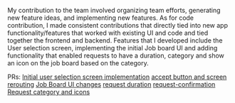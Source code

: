 My contribution to the team involved organizing team efforts, generating new feature ideas, and implementing new features. 
As for code contribution, I made consistent contributions that directly tied into new app functionality/features that worked with existing UI and code and tied together the frontend and backend. Features that I developed include the User selection screen, implementing the initial Job board UI and adding functionality that enabled requests to have a duration, category and show an icon on the job board based on the category.

PRs: [Initial user selection screen implementation](https://github.com/ucsb-cs184-f23/pj-android-02/pull/18)
[accept button and screen rerouting](https://github.com/ucsb-cs184-f23/pj-android-02/pull/42)
[Job Board UI changes](https://github.com/ucsb-cs184-f23/pj-android-02/pull/60)
[request duration](https://github.com/ucsb-cs184-f23/pj-android-02/pull/97)
[request-confirmation](https://github.com/ucsb-cs184-f23/pj-android-02/pull/104)
[Request category and icons](https://github.com/ucsb-cs184-f23/pj-android-02/pull/115)

